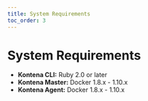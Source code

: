 ```yaml
---
title: System Requirements
toc_order: 3
---
```


# System Requirements


* **Kontena CLI:** Ruby 2.0 or later
* **Kontena Master:** Docker 1.8.x - 1.10.x
* **Kontena Agent:** Docker 1.8.x - 1.10.x
